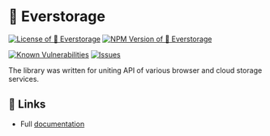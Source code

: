 # 💾 Everstorage

<!--Badges-->

[![License of 💾 Everstorage](https://img.shields.io/github/license/hejny/everstorage.svg?style=flat)](https://github.com/hejny/everstorage/blob/master/LICENSE)
[![NPM Version of 💾 Everstorage](https://badge.fury.io/js/everstorage.svg)](https://www.npmjs.com/package/everstorage)
<!--[![Quality of package 💾 Everstorage](https://packagequality.com/shield/everstorage.svg)](https://packagequality.com/#?package=everstorage)-->
[![Known Vulnerabilities](https://snyk.io/test/github/hejny/everstorage/badge.svg)](https://snyk.io/test/github/hejny/everstorage)
[![Issues](https://img.shields.io/github/issues/hejny/everstorage.svg?style=flat)](https://github.com/hejny/everstorage/issues)

<!--/Badges-->

The library was written for uniting API of various browser and cloud storage services.

## 🔗 Links

- Full [documentation](https://hejny.github.io/everstorage/)
